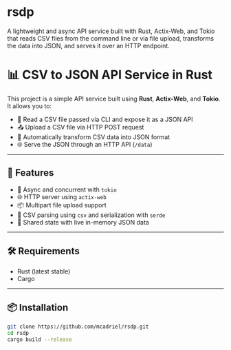 # rsdp
A lightweight and async API service built with Rust, Actix-Web, and Tokio that reads CSV files from the command line or via file upload, transforms the data into JSON, and serves it over an HTTP endpoint.

# 📊 CSV to JSON API Service in Rust

This project is a simple API service built using **Rust**, **Actix-Web**, and **Tokio**. It allows you to:

- 🧾 Read a CSV file passed via CLI and expose it as a JSON API
- 📤 Upload a CSV file via HTTP POST request
- 🔄 Automatically transform CSV data into JSON format
- 🌐 Serve the JSON through an HTTP API (`/data`)

---

## 🚀 Features

- 🧵 Async and concurrent with `tokio`
- 🌐 HTTP server using `actix-web`
- 📦 Multipart file upload support
- 📑 CSV parsing using `csv` and serialization with `serde`
- 🧠 Shared state with live in-memory JSON data

---

## 🛠 Requirements

- Rust (latest stable)
- Cargo

---

## 📦 Installation

```bash
git clone https://github.com/mcadriel/rsdp.git
cd rsdp
cargo build --release